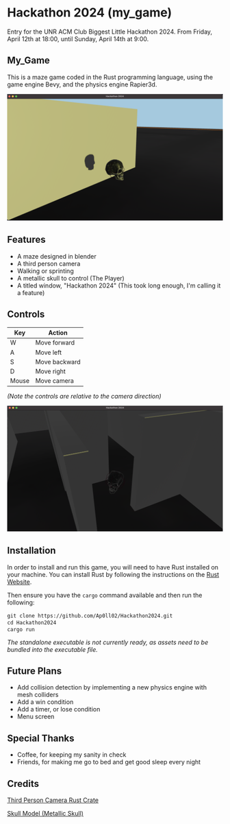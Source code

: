 # Hackathon 2024 (my_game)

Entry for the UNR ACM Club Biggest Little Hackathon 2024. From Friday, April 12th at 18:00, until Sunday, April 14th at 9:00.

## My_Game

This is a maze game coded in the Rust programming language, using the game engine Bevy, and the physics engine Rapier3d.

<img src="gameimg1.png" alt="Game Image" />

## Features

- A maze designed in blender
- A third person camera
- Walking or sprinting
- A metallic skull to control (The Player)
- A titled window, "Hackathon 2024" (This took long enough, I'm calling it a feature)

## Controls

| Key   | Action        |
| ----- | ------------- |
| W     | Move forward  |
| A     | Move left     |
| S     | Move backward |
| D     | Move right    |
| Mouse | Move camera   |

_(Note the controls are relative to the camera direction)_

<img src="gameimg2.png" alt="Another Game Image" />

## Installation

In order to install and run this game, you will need to have Rust installed on your machine. You can install Rust by following the instructions on the [Rust Website](https://www.rust-lang.org/tools/install).

Then ensure you have the `cargo` command available and then run the following:

```
git clone https://github.com/Ap0ll02/Hackathon2024.git
cd Hackathon2024
cargo run
```

_The standalone executable is not currently ready, as assets need to be bundled into the executable file._

## Future Plans

- Add collision detection by implementing a new physics engine with mesh colliders
- Add a win condition
- Add a timer, or lose condition
- Menu screen

## Special Thanks

- Coffee, for keeping my sanity in check
- Friends, for making me go to bed and get good sleep every night

## Credits

[Third Person Camera Rust Crate](https://github.com/andrewcs149/bevy_third_person_camera)

[Skull Model (Metallic Skull)](https://skfb.ly/6UZ7G)

```

```
